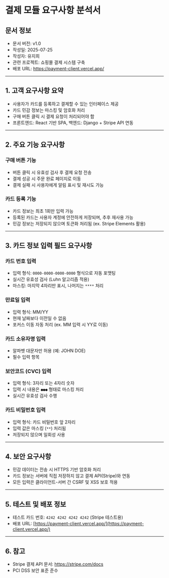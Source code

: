 # 결제 모듈 요구사항 분석서

## 문서 정보
- 문서 버전: v1.0
- 작성일: 2025-07-25
- 작성자: 유지희
- 관련 프로젝트: 쇼핑몰 결제 시스템 구축
- 배포 URL: https://payment-client.vercel.app/

---

## 1. 고객 요구사항 요약

- 사용자가 카드를 등록하고 결제할 수 있는 인터페이스 제공
- 카드 민감 정보는 마스킹 및 암호화 처리
- 구매 버튼 클릭 시 결제 요청이 처리되어야 함
- 프론트엔드: React 기반 SPA, 백엔드: Django + Stripe API 연동

---

## 2. 주요 기능 요구사항

### 구매 버튼 기능
- 버튼 클릭 시 유효성 검사 후 결제 요청 전송
- 결제 성공 시 주문 완료 페이지로 이동
- 결제 실패 시 사용자에게 알림 표시 및 재시도 가능

### 카드 등록 기능
- 카드 정보는 최초 1회만 입력 가능
- 등록된 카드는 사용자 계정에 안전하게 저장되며, 추후 재사용 가능
- 민감 정보는 저장되지 않으며 토큰화 처리됨 (ex. Stripe Elements 활용)

---

## 3. 카드 정보 입력 필드 요구사항

### 카드 번호 입력
- 입력 형식: `0000-0000-0000-0000` 형식으로 자동 포맷팅
- 실시간 유효성 검사 (Luhn 알고리즘 적용)
- 마스킹: 마지막 4자리만 표시, 나머지는 `****` 처리

### 만료일 입력
- 입력 형식: MM/YY
- 현재 날짜보다 이전일 수 없음
- 포커스 이동 자동 처리 (ex. MM 입력 시 YY로 이동)

### 카드 소유자명 입력
- 알파벳 대문자만 허용 (예: JOHN DOE)
- 필수 입력 항목

### 보안코드 (CVC) 입력
- 입력 형식: 3자리 또는 4자리 숫자
- 입력 시 내용은 `●●●` 형태로 마스킹 처리
- 실시간 유효성 검사 수행

### 카드 비밀번호 입력
- 입력 형식: 카드 비밀번호 앞 2자리
- 입력 값은 마스킹 (`**`) 처리됨
- 저장되지 않으며 일회성 사용

---

## 4. 보안 요구사항
- 민감 데이터는 전송 시 HTTPS 기반 암호화 처리
- 카드 정보는 서버에 직접 저장하지 않고 결제 API(Stripe)와 연동
- 모든 입력은 클라이언트-서버 간 CSRF 및 XSS 보호 적용

---

## 5. 테스트 및 배포 정보
- 테스트 카드 번호: `4242 4242 4242 4242` (Stripe 테스트용)
- 배포 URL: [https://payment-client.vercel.app/](https://payment-client.vercel.app/)

---

## 6. 참고
- Stripe 결제 API 문서: https://stripe.com/docs
- PCI DSS 보안 표준 준수
